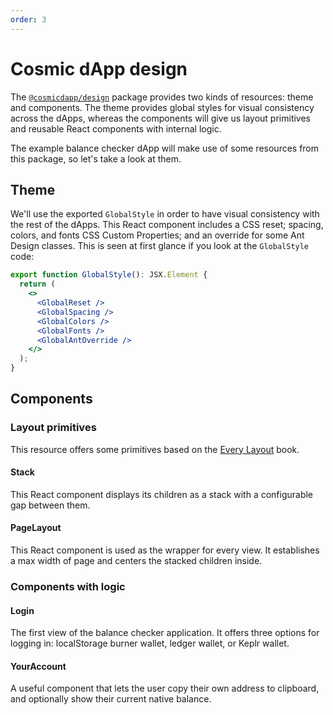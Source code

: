 ```yaml
---
order: 3
---
```


# Cosmic dApp design

The [`@cosmicdapp/design`](https://github.com/CosmWasm/dApps/tree/master/packages/design) package provides two kinds of resources: theme and components. The theme provides global styles for visual consistency across the dApps, whereas the components will give us layout primitives and reusable React components with internal logic.

The example balance checker dApp will make use of some resources from this package, so let's take a look at them.

## Theme

We'll use the exported `GlobalStyle` in order to have visual consistency with the rest of the dApps. This React component includes a CSS reset; spacing, colors, and fonts CSS Custom Properties; and an override for some Ant Design classes. This is seen at first glance if you look at the `GlobalStyle` code:

```jsx
export function GlobalStyle(): JSX.Element {
  return (
    <>
      <GlobalReset />
      <GlobalSpacing />
      <GlobalColors />
      <GlobalFonts />
      <GlobalAntOverride />
    </>
  );
}
```

## Components

### Layout primitives

This resource offers some primitives based on the [Every Layout](https://every-layout.dev) book.

#### Stack

This React component displays its children as a stack with a configurable gap between them.

#### PageLayout

This React component is used as the wrapper for every view. It establishes a max width of page and centers the stacked children inside.

### Components with logic

#### Login

The first view of the balance checker application. It offers three options for logging in: localStorage burner wallet, ledger wallet, or Keplr wallet.

#### YourAccount

A useful component that lets the user copy their own address to clipboard, and optionally show their current native balance.

